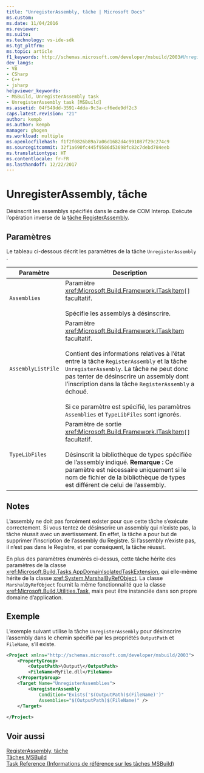 ```yaml
---
title: "UnregisterAssembly, tâche | Microsoft Docs"
ms.custom: 
ms.date: 11/04/2016
ms.reviewer: 
ms.suite: 
ms.technology: vs-ide-sdk
ms.tgt_pltfrm: 
ms.topic: article
f1_keywords: http://schemas.microsoft.com/developer/msbuild/2003#UnregisterAssembly
dev_langs:
- VB
- CSharp
- C++
- jsharp
helpviewer_keywords:
- MSBuild, UnregisterAssembly task
- UnregisterAssembly task [MSBuild]
ms.assetid: 04f549dd-3591-4dda-9c3a-cf6ede9df2c3
caps.latest.revision: "21"
author: kempb
ms.author: kempb
manager: ghogen
ms.workload: multiple
ms.openlocfilehash: f1f2f0826b89a7a06d1682d4c991087f29c274c9
ms.sourcegitcommit: 32f1a690fc445f9586d53698fc82c7debd784eeb
ms.translationtype: HT
ms.contentlocale: fr-FR
ms.lasthandoff: 12/22/2017
---
```

# <a name="unregisterassembly-task"></a>UnregisterAssembly, tâche
Désinscrit les assemblys spécifiés dans le cadre de COM Interop. Exécute l’opération inverse de la [tâche RegisterAssembly](../msbuild/registerassembly-task.md).  
  
## <a name="parameters"></a>Paramètres  
 Le tableau ci-dessous décrit les paramètres de la tâche `UnregisterAssembly` .  
  
|Paramètre|Description|  
|---------------|-----------------|  
|`Assemblies`|Paramètre <xref:Microsoft.Build.Framework.ITaskItem>`[]` facultatif.<br /><br /> Spécifie les assemblys à désinscrire.|  
|`AssemblyListFile`|Paramètre <xref:Microsoft.Build.Framework.ITaskItem> facultatif.<br /><br /> Contient des informations relatives à l’état entre la tâche `RegisterAssembly` et la tâche `UnregisterAssembly`. La tâche ne peut donc pas tenter de désinscrire un assembly dont l’inscription dans la tâche `RegisterAssembly` a échoué.<br /><br /> Si ce paramètre est spécifié, les paramètres `Assemblies` et `TypeLibFiles` sont ignorés.|  
|`TypeLibFiles`|Paramètre de sortie <xref:Microsoft.Build.Framework.ITaskItem>`[]` facultatif.<br /><br /> Désinscrit la bibliothèque de types spécifiée de l’assembly indiqué. **Remarque :** Ce paramètre est nécessaire uniquement si le nom de fichier de la bibliothèque de types est différent de celui de l’assembly.|  
  
## <a name="remarks"></a>Notes  
 L’assembly ne doit pas forcément exister pour que cette tâche s’exécute correctement. Si vous tentez de désinscrire un assembly qui n’existe pas, la tâche réussit avec un avertissement. En effet, la tâche a pour but de supprimer l’inscription de l’assembly du Registre. Si l’assembly n’existe pas, il n’est pas dans le Registre, et par conséquent, la tâche réussit.  
  
 En plus des paramètres énumérés ci-dessus, cette tâche hérite des paramètres de la classe <xref:Microsoft.Build.Tasks.AppDomainIsolatedTaskExtension>, qui elle-même hérite de la classe <xref:System.MarshalByRefObject>. La classe `MarshalByRefObject` fournit la même fonctionnalité que la classe <xref:Microsoft.Build.Utilities.Task>, mais peut être instanciée dans son propre domaine d’application.  
  
## <a name="example"></a>Exemple  
 L’exemple suivant utilise la tâche `UnregisterAssembly` pour désinscrire l’assembly dans le chemin spécifié par les propriétés `OutputPath` et `FileName`, s’il existe.  
  
```xml  
<Project xmlns="http://schemas.microsoft.com/developer/msbuild/2003">  
    <PropertyGroup>  
        <OutputPath>\Output\</OutputPath>  
        <FileName>MyFile.dll</FileName>  
    </PropertyGroup>  
    <Target Name="UnregisterAssemblies">  
        <UnregisterAssembly  
            Condition="Exists('$(OutputPath)$(FileName)')"  
            Assemblies="$(OutputPath)$(FileName)" />  
    </Target>  
  
</Project>  
```  
  
## <a name="see-also"></a>Voir aussi  
 [RegisterAssembly, tâche](../msbuild/registerassembly-task.md)   
 [Tâches MSBuild](../msbuild/msbuild-tasks.md)   
 [Task Reference (Informations de référence sur les tâches MSBuild)](../msbuild/msbuild-task-reference.md)